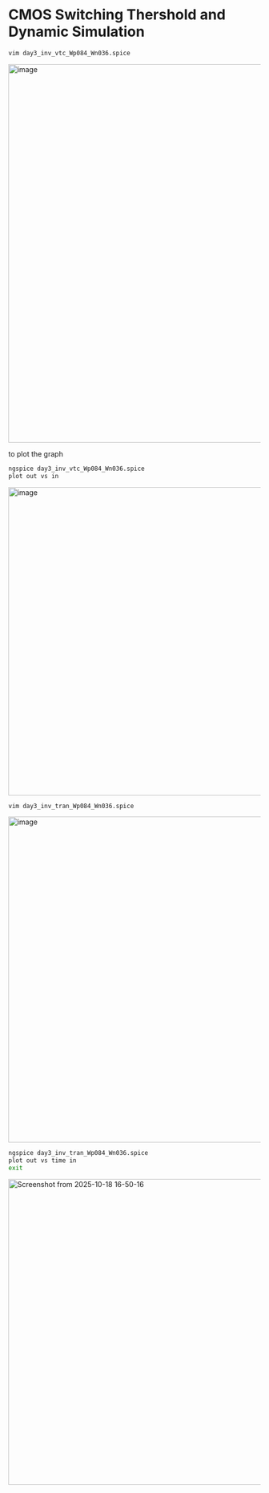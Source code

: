 # CMOS Switching Thershold and Dynamic Simulation

```bash
vim day3_inv_vtc_Wp084_Wn036.spice
```
<img width="1062" height="756" alt="image" src="https://github.com/user-attachments/assets/abb1cfd1-22ae-4096-9073-a6d9d6a6ac65" />

to plot the graph 
```bash
ngspice day3_inv_vtc_Wp084_Wn036.spice
plot out vs in
```

<img width="708" height="616" alt="image" src="https://github.com/user-attachments/assets/263b8064-f82c-404e-a965-e91e9822bdb0" />

```bash
vim day3_inv_tran_Wp084_Wn036.spice 
```
<img width="997" height="651" alt="image" src="https://github.com/user-attachments/assets/6930d02d-a161-402a-b95e-e22a8138141f" />

```bash
ngspice day3_inv_tran_Wp084_Wn036.spice 
plot out vs time in
exit
```
<img width="701" height="611" alt="Screenshot from 2025-10-18 16-50-16" src="https://github.com/user-attachments/assets/dd96d174-b40c-467b-a0b0-a9800841acd6" />

